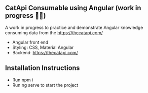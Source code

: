 CatApi Consumable using Angular (work in progress ✌🏼)
--

A work in progress to practice and demonstrate Angular knowledge consuming data from the https://thecatapi.com/

- Angular front end
- Styling: CSS, Material Angular
- Backend: https://thecatapi.com/

Installation Instructions
--

- Run npm i
- Run ng serve to start the project
